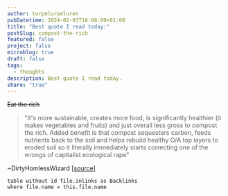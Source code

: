 ```yaml
---
author: turpelurpeluren
pubDatetime: 2024-02-03T16:08:00+01:00
title: "Best quote I read today:"
postSlug: compost-the-rich
featured: false
project: false
microblog: true
draft: false
tags:
  - thoughts
description: Best quote I read today.
share: "true"
---
```


~~Eat the rich~~

> "It's more sustainable, creates more food, is significantly healthier (it makes vegetables and fruits) and just overall less gross to compost the rich. Added benefit is that compost sequesters carbon, feeds nutrients back to the soil and helps rebuild healthy O/A top layers to eroded soil so it literally immediately starts correcting one of the wrongs of capitalist ecological rape"

~DirtyHomlessWizard [[source]](https://www.reddit.com/r/solarpunk/comments/qdztqh/comment/hhqicjy/?utm_source=share&utm_medium=web2x&context=3)

```dataview
table without id file.inlinks as Backlinks
where file.name = this.file.name
```
